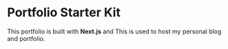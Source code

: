# Portfolio Starter Kit

This portfolio is built with **Next.js** and This is used to host my personal blog and portfolio.